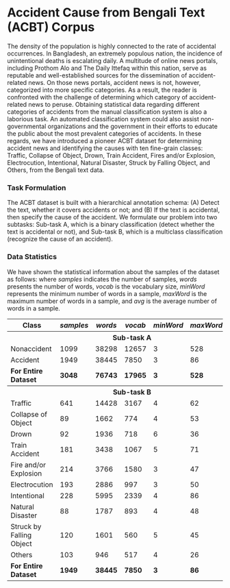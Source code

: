 # Accident Cause from Bengali Text (ACBT) Corpus
The density of the population is highly connected to the rate of accidental occurrences. In Bangladesh, an extremely populous nation, the incidence of unintentional deaths is escalating daily. A multitude of online news portals, including Prothom Alo and The Daily Ittefaq within this nation, serve as reputable and well-established sources for the dissemination of accident-related news. On those news portals, accident news is not, however, categorized into more specific categories. As a result, the reader is confronted with the challenge of determining which category of accident-related news to peruse. Obtaining statistical data regarding different categories of accidents from the manual classification system is also a laborious task. An automated classification system could also assist non-governmental organizations and the government in their efforts to educate the public about the most prevalent categories of accidents. In these regards, we have introduced a pioneer ACBT dataset for determining accident news and identifying the causes with ten fine-grain classes: Traffic, Collapse of Object, Drown, Train Accident, Fires and/or Explosion, Electrocution, Intentional, Natural Disaster, Struck by Falling Object, and Others, from the Bengali text data.

### Task Formulation
The ACBT dataset is built with a hierarchical annotation schema: (A) Detect the text, whether it covers accidents or not; and (B) If the text is accidental, then specify the cause of the accident. We formulate our problem into two subtasks: Sub-task A, which is a binary classification (detect whether the text is accidental or not), and Sub-task B, which is a multiclass classification (recognize the cause of an accident).

### Data Statistics
We have shown the statistical information about the samples of the dataset as follows: where _samples_ indicates the number of samples, _words_ presents the number of words, _vocab_ is the vocabulary size, _minWord_ represents the minimum number of words in a sample, _maxWord_ is the maximum number of words in a sample, and _avg_ is the average number of words in a sample.

<table>
  <tr><th>Class</th><th><i>samples</i></th><th><i>words</th><th><i>vocab</th><th><i>minWord</th><th><i>maxWord</th><th><i>avg</th></tr>
  <tr><th colspan="7">Sub-task A</th></tr>
  <tr><td>Nonaccident</td><td>1099</td><td>38298</td><td>12657</td><td>3</td><td>528</td><td>34.848</td></tr>
  <tr><td>Accident</td><td>1949</td><td>38445</td><td>7850</td><td>3</td><td>86</td><td>19.725</td></tr>
  <tr><td><b>For Entire Dataset</td><td><b>3048</td><td><b>76743</td><td><b>17965</td><td><b>3</td><td><b>528</td><td><b>25.178</td></tr>
  <tr><th colspan="7">Sub-task B</th></tr>
  <tr><td>Traffic</td><td>641</td><td>14428</td><td>3167</td><td>4</td><td>62</td><td>22.508</td></tr>
  <tr><td>Collapse of Object</td><td>89</td><td>1662</td><td>774</td><td>4</td><td>53</td><td>18.674</td></tr>
  <tr><td>Drown</td><td>92</td><td>1936</td><td>718</td><td>6</td><td>36</td><td>21.043</td></tr>
  <tr><td>Train Accident</td><td>181</td><td>3438</td><td>1067</td><td>5</td><td>71</td><td>18.994</td></tr>
  <tr><td>Fire and/or Explosion</td><td>214</td><td>3766</td><td>1580</td><td>3</td><td>47</td><td>17.598</td></tr>
  <tr><td>Electrocution</td><td>193</td><td>2886</td><td>997</td><td>3</td><td>50</td><td>14.953</td></tr>
  <tr><td>Intentional</td><td>228</td><td>5995</td><td>2339</td><td>4</td><td>86</td><td>26.293</td></tr>
  <tr><td>Natural Disaster</td><td>88</td><td>1787</td><td>893</td><td>4</td><td>48</td><td>20.306</td></tr>
  <tr><td>Struck by Falling Object</td><td>120</td><td>1601</td><td>560</td><td>5</td><td>45</td><td>13.341</td></tr>
  <tr><td>Others</td><td>103</td><td>946</td><td>517</td><td>4</td><td>26</td><td>9.184</td></tr>
  <tr><td><b>For Entire Dataset</td><td><b>1949</td><td><b>38445</td><td><b>7850</td><td><b>3</td><td><b>86</td><td><b>19.725</td></tr>
</table>
